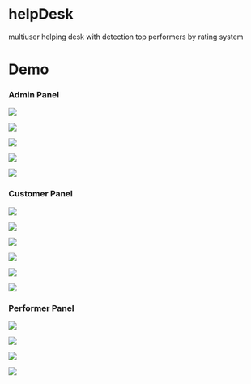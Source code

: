 # helpDesk
multiuser helping desk with detection top performers by rating system

# Demo

### Admin Panel
![](demo_images/admin_editAccount.png)

![](demo_images/admin_Departments.png)

![](demo_images/admin_TypeThemesRequest.png)

![](demo_images/admin_requestSetting.png)

![](demo_images/admin_requestSettingEdit.png)


### Customer Panel

![](demo_images/Customer_mainForm.png)

![](demo_images/Customer_requestInfo.png)

![](demo_images/Customer_createRequest.png)

![](demo_images/Customer_createRequest2.png)

![](demo_images/Customer_createRequest3.png)

![](demo_images/Customer_SuccessCreatedRequest.png)


### Performer Panel

![](demo_images/Performer_mainForm.png)

![](demo_images/Perforemer_GetRequest.png)

![](demo_images/Statistics.png)

![](demo_images/Statistics2.png)

